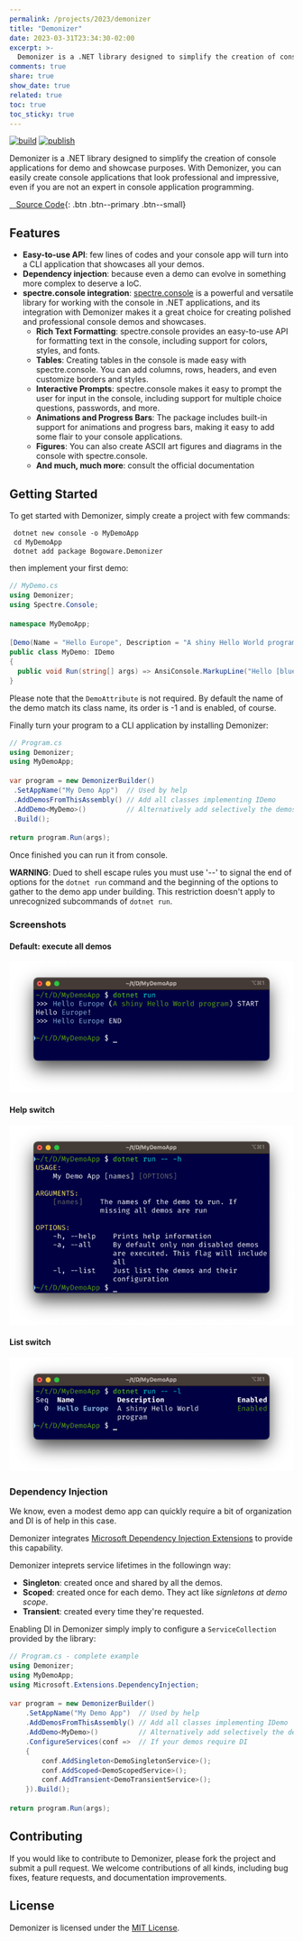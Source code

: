 ```yaml
---
permalink: /projects/2023/demonizer
title: "Demonizer"
date: 2023-03-31T23:34:30-02:00
excerpt: >-
  Demonizer is a .NET library designed to simplify the creation of console applications for demo and showcase purposes.
comments: true
share: true
show_date: true
related: true
toc: true
toc_sticky: true
---
```


[![build](https://github.com/bogoware/Demonizer/actions/workflows/build.yml/badge.svg)](https://github.com/bogoware/Demonizer/actions/workflows/build.yml)
[![publish](https://github.com/bogoware/Demonizer/actions/workflows/publish.yml/badge.svg?branch=main)](https://github.com/bogoware/Demonizer/actions/workflows/publish.yml)

Demonizer is a .NET library designed to simplify the creation of console applications for demo and showcase purposes. With Demonizer, you can easily create console applications that look professional and impressive, even if you are not an expert in console application programming.

[<i class="fab fa-github" aria-hidden="true"></i>&nbsp;&nbsp;&nbsp;Source Code](https://github.com/bogoware/Demonizer/){: .btn .btn--primary .btn--small}

## Features

- **Easy-to-use API**: few lines of codes and your console app will turn into a CLI application that showcases all your demos.
- **Dependency injection**: because even a demo can evolve in something more complex to deserve a IoC.
- **spectre.console integration**: [spectre.console](https://spectreconsole.net/) is a powerful and versatile library for working with the console in .NET applications, and its integration with Demonizer makes it a great choice for creating polished and professional console demos and showcases.
  - **Rich Text Formatting**: spectre.console provides an easy-to-use API for formatting text in the console, including support for colors, styles, and fonts.
  - **Tables**: Creating tables in the console is made easy with spectre.console. You can add columns, rows, headers, and even customize borders and styles.  
  - **Interactive Prompts**: spectre.console makes it easy to prompt the user for input in the console, including support for multiple choice questions, passwords, and more.
  - **Animations and Progress Bars**: The package includes built-in support for animations and progress bars, making it easy to add some flair to your console applications.
  - **Figures**: You can also create ASCII art figures and diagrams in the console with spectre.console.
  - **And much, much more**: consult the official documentation

## Getting Started

To get started with Demonizer, simply create a project with few commands:

```shell
 dotnet new console -o MyDemoApp
 cd MyDemoApp
 dotnet add package Bogoware.Demonizer
```

then implement your first demo:

```csharp
// MyDemo.cs
using Demonizer;
using Spectre.Console;

namespace MyDemoApp;

[Demo(Name = "Hello Europe", Description = "A shiny Hello World program", Enabled = true, Order = 0)]
public class MyDemo: IDemo
{
  public void Run(string[] args) => AnsiConsole.MarkupLine("Hello [blue]Europe[/]!");
}
```

Please note that the `DemoAttribute` is not required. By default the name of the demo match its class name, its order is -1 and is enabled, of course.

Finally turn your program to a CLI application by installing Demonizer:

```csharp
// Program.cs
using Demonizer;
using MyDemoApp;

var program = new DemonizerBuilder()
 .SetAppName("My Demo App")  // Used by help
 .AddDemosFromThisAssembly() // Add all classes implementing IDemo
 .AddDemo<MyDemo>()          // Alternatively add selectively the demos you want
 .Build();

return program.Run(args);

```

Once finished you can run it from console.

**WARNING**: Dued to shell escape rules you must use '--' to signal the end of options for the `dotnet run` command and the beginning of the options to gather to the demo app under building.
This restriction doesn't apply to unrecognized subcommands of `dotnet run`.

### Screenshots

#### Default: execute all demos

![img.png](https://raw.githubusercontent.com/bogoware/Demonizer/main/assets/run.png)

#### Help switch

![img.png](https://raw.githubusercontent.com/bogoware/Demonizer/main/assets/help.png)

#### List switch

![img.png](https://raw.githubusercontent.com/bogoware/Demonizer/main/assets/list.png)

### Dependency Injection

We know, even a modest demo app can quickly require a bit of organization and DI is of help in this case.

Demonizer integrates [Microsoft Dependency Injection Extensions](https://www.nuget.org/packages/Microsoft.Extensions.DependencyInjection/) to provide this capability.

Demonizer inteprets service lifetimes in the followingn way:

- **Singleton**: created once and shared by all the demos.
- **Scoped**: created once for each demo. They act like  *signletons at demo scope*.
- **Transient**: created every time they're requested.

Enabling DI in Demonizer simply imply to configure a `ServiceCollection` provided by the library:

```csharp
// Program.cs - complete example
using Demonizer;
using MyDemoApp;
using Microsoft.Extensions.DependencyInjection;

var program = new DemonizerBuilder()
    .SetAppName("My Demo App")  // Used by help
    .AddDemosFromThisAssembly() // Add all classes implementing IDemo
    .AddDemo<MyDemo>()          // Alternatively add selectively the demos you want
    .ConfigureServices(conf =>  // If your demos require DI
    {
        conf.AddSingleton<DemoSingletonService>();
        conf.AddScoped<DemoScopedService>();
        conf.AddTransient<DemoTransientService>();
    }).Build();
  
return program.Run(args);
```

## Contributing

If you would like to contribute to Demonizer, please fork the project and submit a pull request. We welcome contributions of all kinds, including bug fixes, feature requests, and documentation improvements.

## License

Demonizer is licensed under the [MIT License](https://github.com/bogoware/Demonizer/blob/main/LICENSE).
